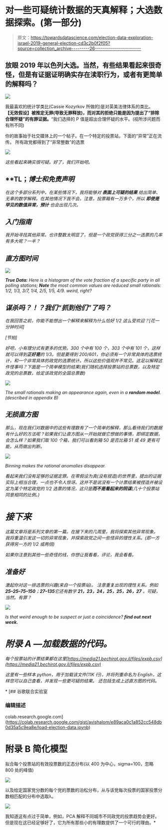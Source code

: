 # 对一些可疑统计数据的天真解释；大选数据探索。(第一部分)

> 原文：<https://towardsdatascience.com/election-data-exploration-israel-2019-general-election-cd3c2b0f2f05?source=collection_archive---------26----------------------->

## 放眼 2019 年以色列大选。当然，有些结果看起来很奇怪，但是有证据证明确实存在渎职行为，或者有更简单的解释吗？

![](img/99c43536caf917bb084678087ecd8eb4.png)

我最喜欢的统计学类比(Cassie Kozyrkov 所做的)是对英美法律体系的类比。
**【无效假设】**被推定无罪(导致无罪释放)，而对其的拒绝只能是因为提出了“排除合理怀疑”的有罪证据**。**“我们选择的 P 值是超出合理怀疑的水平。(视所涉问题而有所不同)

你的故事始于社交媒体上的一个帖子。在一个特定的投票站，下面的“异常”正在流传。
所有政党都得到了“非常整数”的选票

*![](img/b1144ba41ac3bad00a429c89885cf5af.png)*

*这些看起来确实很可疑。好了，我们开始吧。*

## ****TL；*博士和免责声明***

**在这个多部分系列中，在某些情况下，我将能够对* ***表面上可疑的结果*** *给出简单、无辜的数学解释。在其他情况下我不会。注意，投票箱有一万多个，所以* ***即使是罕见的数值异常，预计*** *也会出现几次。**

## *入门指南*

*我开始寻找其他异常。也许整数太明显了，但是一个政党获得三分之一选票的几率有多大呢？一半？*

## *直方图时间*

*![](img/fcca64517ae74a84d4baa55633c5c340.png)*

***True Data:** Here is a histogram of the vote fraction of a specific party in all polling stations; **Note** the most common values are reduced small rationals: 1/2, 1/3, 3/7, 1/4, 2/5, 1/5, 4/9\. weird, right?*

## *谋杀吗？！？我们“抓到他们”了吗？*

*在我回答之前，你能不能想出一个解释来解释为什么恰好 1/2 这么受欢迎？[花一分钟时间]*

*[节拍]*

*好吧，小有理分式有更多的优势。300 个中有 100 个，303 个中有 101 个，这样就可以得到**正好是**的 1/3。但是要得到 200/601，你必须有一个非常具体的选票统计，和一个非常具体的政党的选票统计。所以这些价值观并不常见。这足以解释这件怪事吗？下面是一个简单模型的结果(我们随机选择投票站的总票数，以及特定政党的总票数，给定该政党的全国总票数)*

*![](img/363c3da4024116f09c7b6c953b7f601c.png)*

*The small rationals making an appearance again, even in a **random model**. (described in appendix B)*

## *无损直方图*

*那么，现在我们对数据中的这些有理数有了一个简单的解释，那么看待我们的数据有什么好的方法呢？如果我们让直方图从一开始就做它想做的事情，即绑定数据，会怎么样？如果我们取 100 个箱，我们可以看到箱 50 是否比箱 51 或 49 更有可能，从而做出判断。*

*![](img/5570ddfb29bb757fb451bd146ac10d21.png)*

*Binning makes the rational anomalies disappear.*

*看起来我们没有足够的证据定罪。在零假设为真(没有捏造)的世界里，提出的证据实际上相当合理，一点也不令人惊讶。这并不是说没有一个计票结果被捏造并被设定为某个特定政党的 1/2 选票的情况，这只是**而不是看起来的阴谋**(几十个投票站同意相同的比例。)*

# *接下来*

*这篇文章将是系列文章的第一篇。在接下来的几周里，我将探索其他异常现象。
我将重温引发这一切的异常现象，并探索政党之间一些怪异的理性关系。(即一方获得另一方的 1/2 或两倍)*

*如果你注意到其他一些奇怪的线，你想让我看看，评论，我会看看。*

## *准备好*

*激起你对这一排选票的兴趣(来自一个投票站)。
注意重复出现的理性关系。例如**25–25–75–150**；**27–135**它还有数字 **21，23，24，25，25，26，27** 。可疑，当然。有罪？*

*![](img/23a14710b1273ff68987bb1e68a065cc.png)*

*Is that weird enough to be suspect or just a coincidence? **find out next week.***

# *附录 A —加载数据的代码。*

*每个投票站的计票结果都在这里[https://media21.bechirot.gov.il/files/expb.csv](https://media21.bechirot.gov.il/files/expb.csv)*

*这里有一些样本 python，用于加载该文件(11K 行)，并将列重命名为 English，这样您可以自己查看，并发现一些更可疑的结果。
还包括生成上述直方图的代码。*

*[](https://colab.research.google.com/gist/avishalom/e89aca0c1a852cc548db0d35a5c9ea8e/load-election-data.ipynb) [## 谷歌联合实验室

### 编辑描述

colab.research.google.com](https://colab.research.google.com/gist/avishalom/e89aca0c1a852cc548db0d35a5c9ea8e/load-election-data.ipynb) 

# 附录 B 简化模型

拟合每个投票站的有效投票数的正态分布(以 400 为中心，sigma=100，忽略 800 处的峰值)

![](img/76b539e95d1273b631745c67cbfe6bad.png)

以及给定国家党分数的每个党的票数的泊松分布，从与该党每次投票的国家投票分数相匹配的分布中选取λ。

![](img/49b83d42b638a3c3ae1815095b0b2e3a.png)

我知道这有点过于简单，例如，PCA 解释不同城市不同政党的投票趋势会更好。但是现在这已经足够好了，它为所有那些小的有理数提供了一个可行的理由。*